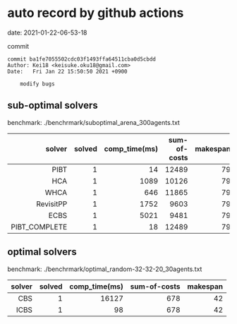 auto record by github actions
===
date: 2021-01-22-06-53-18

commit
```
commit ba1fe7055502cdc03f1493ffa64511cba0d5cbdd
Author: Kei18 <keisuke.oku18@gmail.com>
Date:   Fri Jan 22 15:50:50 2021 +0900

    modify bugs

```

## sub-optimal solvers
benchmark: ./benchrmark/suboptimal_arena_300agents.txt

|solver | solved | comp_time(ms) | sum-of-costs | makespan |
| ---: | ---: | ---: | ---: | ---: |
| PIBT | 1 | 14 | 12489 | 79 |
| HCA | 1 | 1089 | 10126 | 79 |
| WHCA | 1 | 646 | 11865 | 79 |
| RevisitPP | 1 | 1752 | 9603 | 79 |
| ECBS | 1 | 5021 | 9481 | 79 |
| PIBT_COMPLETE | 1 | 18 | 12489 | 79 |

## optimal solvers
benchmark: ./benchrmark/optimal_random-32-32-20_30agents.txt

|solver | solved | comp_time(ms) | sum-of-costs | makespan |
| ---: | ---: | ---: | ---: | ---: |
| CBS | 1 | 16127 | 678 | 42 |
| ICBS | 1 | 98 | 678 | 42 |
